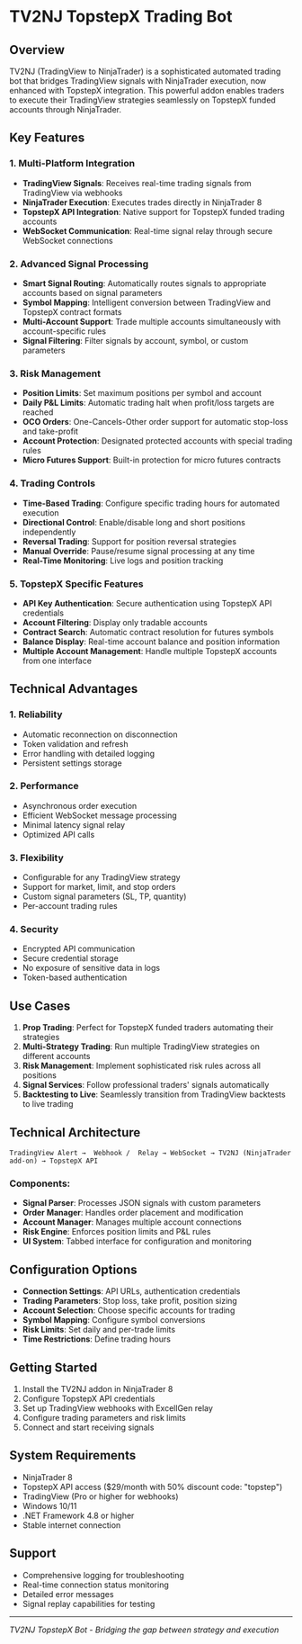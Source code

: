 # TV2NJ TopstepX Trading Bot

## Overview

TV2NJ (TradingView to NinjaTrader) is a sophisticated automated trading bot that bridges TradingView signals with NinjaTrader execution, now enhanced with TopstepX integration. This powerful addon enables traders to execute their TradingView strategies seamlessly on TopstepX funded accounts through NinjaTrader.

## Key Features

### 1. **Multi-Platform Integration**
- **TradingView Signals**: Receives real-time trading signals from TradingView via webhooks
- **NinjaTrader Execution**: Executes trades directly in NinjaTrader 8
- **TopstepX API Integration**: Native support for TopstepX funded trading accounts
- **WebSocket Communication**: Real-time signal relay through secure WebSocket connections

### 2. **Advanced Signal Processing**
- **Smart Signal Routing**: Automatically routes signals to appropriate accounts based on signal parameters
- **Symbol Mapping**: Intelligent conversion between TradingView and TopstepX contract formats
- **Multi-Account Support**: Trade multiple accounts simultaneously with account-specific rules
- **Signal Filtering**: Filter signals by account, symbol, or custom parameters

### 3. **Risk Management**
- **Position Limits**: Set maximum positions per symbol and account
- **Daily P&L Limits**: Automatic trading halt when profit/loss targets are reached
- **OCO Orders**: One-Cancels-Other order support for automatic stop-loss and take-profit
- **Account Protection**: Designated protected accounts with special trading rules
- **Micro Futures Support**: Built-in protection for micro futures contracts

### 4. **Trading Controls**
- **Time-Based Trading**: Configure specific trading hours for automated execution
- **Directional Control**: Enable/disable long and short positions independently
- **Reversal Trading**: Support for position reversal strategies
- **Manual Override**: Pause/resume signal processing at any time
- **Real-Time Monitoring**: Live logs and position tracking

### 5. **TopstepX Specific Features**
- **API Key Authentication**: Secure authentication using TopstepX API credentials
- **Account Filtering**: Display only tradable accounts
- **Contract Search**: Automatic contract resolution for futures symbols
- **Balance Display**: Real-time account balance and position information
- **Multiple Account Management**: Handle multiple TopstepX accounts from one interface

## Technical Advantages

### 1. **Reliability**
- Automatic reconnection on disconnection
- Token validation and refresh
- Error handling with detailed logging
- Persistent settings storage

### 2. **Performance**
- Asynchronous order execution
- Efficient WebSocket message processing
- Minimal latency signal relay
- Optimized API calls

### 3. **Flexibility**
- Configurable for any TradingView strategy
- Support for market, limit, and stop orders
- Custom signal parameters (SL, TP, quantity)
- Per-account trading rules

### 4. **Security**
- Encrypted API communication
- Secure credential storage
- No exposure of sensitive data in logs
- Token-based authentication

## Use Cases

1. **Prop Trading**: Perfect for TopstepX funded traders automating their strategies
2. **Multi-Strategy Trading**: Run multiple TradingView strategies on different accounts
3. **Risk Management**: Implement sophisticated risk rules across all positions
4. **Signal Services**: Follow professional traders' signals automatically
5. **Backtesting to Live**: Seamlessly transition from TradingView backtests to live trading

## Technical Architecture

```
TradingView Alert →  Webhook /  Relay → WebSocket → TV2NJ (NinjaTrader add-on) → TopstepX API
```

### Components:
- **Signal Parser**: Processes JSON signals with custom parameters
- **Order Manager**: Handles order placement and modification
- **Account Manager**: Manages multiple account connections
- **Risk Engine**: Enforces position limits and P&L rules
- **UI System**: Tabbed interface for configuration and monitoring

## Configuration Options

- **Connection Settings**: API URLs, authentication credentials
- **Trading Parameters**: Stop loss, take profit, position sizing
- **Account Selection**: Choose specific accounts for trading
- **Symbol Mapping**: Configure symbol conversions
- **Risk Limits**: Set daily and per-trade limits
- **Time Restrictions**: Define trading hours

## Getting Started

1. Install the TV2NJ addon in NinjaTrader 8
2. Configure TopstepX API credentials
3. Set up TradingView webhooks with ExcellGen relay
4. Configure trading parameters and risk limits
5. Connect and start receiving signals

## System Requirements

- NinjaTrader 8
- TopstepX API access ($29/month with 50% discount code: "topstep")
- TradingView (Pro or higher for webhooks)
- Windows 10/11
- .NET Framework 4.8 or higher
- Stable internet connection

## Support

- Comprehensive logging for troubleshooting
- Real-time connection status monitoring
- Detailed error messages
- Signal replay capabilities for testing

---

*TV2NJ TopstepX Bot - Bridging the gap between strategy and execution*
